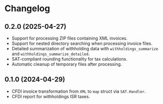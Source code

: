 # Changelog

## 0.2.0 (2025-04-27)

- Support for processing ZIP files containing XML invoices.
- Support for nested directory searching when processing invoice files.
- Detailed summarization of withholding data with `withholdings_summarize` and `withholdings_summarize_detailed`.
- SAT-compliant rounding functionality for tax calculations.
- Automatic cleanup of temporary files after processing.

## 0.1.0 (2024-04-29)

- CFDI invoice transformation from `XML` to `map` struct via `SAT.Handler`.
- CFDI report for withholdings ISR taxes.
